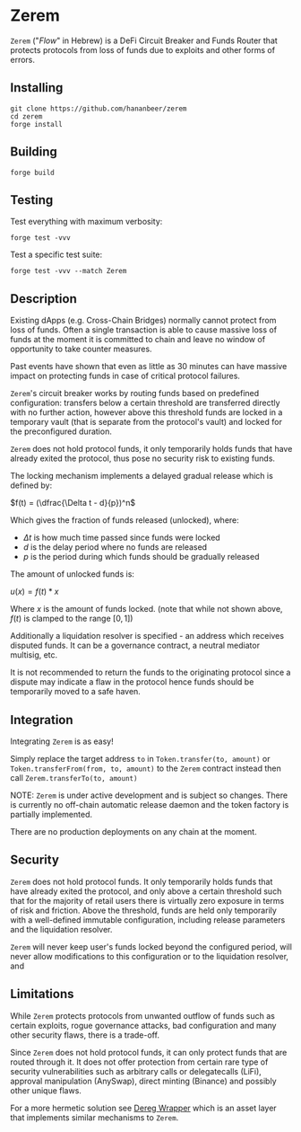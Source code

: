 # Zerem

`Zerem` ("*Flow*" in Hebrew) is a DeFi Circuit Breaker and Funds Router that protects protocols from loss of funds due to exploits and other forms of errors.

## Installing

```
git clone https://github.com/hananbeer/zerem
cd zerem
forge install
```

## Building

```
forge build
```

## Testing

Test everything with maximum verbosity:
```
forge test -vvv
```

Test a specific test suite:
```
forge test -vvv --match Zerem
```

## Description

Existing dApps (e.g. Cross-Chain Bridges) normally cannot protect from loss of funds. Often a single transaction is able to cause massive loss of funds at the moment it is committed to chain and leave no window of opportunity to take counter measures.

Past events have shown that even as little as 30 minutes can have massive impact on protecting funds in case of critical protocol failures.

`Zerem`'s circuit breaker works by routing funds based on predefined configuration: transfers below a certain threshold are transferred directly with no further action, however above this threshold funds are locked in a temporary vault (that is separate from the protocol's vault) and locked for the preconfigured duration.

`Zerem` does not hold protocol funds, it only temporarily holds funds that have already exited the protocol, thus pose no security risk to existing funds.

The locking mechanism implements a delayed gradual release which is defined by:

$f(t) = (\dfrac{\Delta t - d}{p})^n$

Which gives the fraction of funds released (unlocked), where:
- $\Delta t$ is how much time passed since funds were locked
- $d$ is the delay period where no funds are released
- $p$ is the period during which funds should be gradually released

The amount of unlocked funds is:

$u(x) = f(t) * x$

Where $x$ is the amount of funds locked. (note that while not shown above, $f(t)$ is clamped to the range $[0, 1]$)

Additionally a liquidation resolver is specified - an address which receives disputed funds. It can be a governance contract, a neutral mediator multisig, etc.

It is not recommended to return the funds to the originating protocol since a dispute may indicate a flaw in the protocol hence funds should be temporarily moved to a safe haven.

## Integration

Integrating `Zerem` is as easy!

Simply replace the target address `to` in `Token.transfer(to, amount)` or `Token.transferFrom(from, to, amount)`
 to the `Zerem` contract instead then call `Zerem.transferTo(to, amount)`

NOTE: `Zerem` is under active development and is subject so changes. There is currently no off-chain automatic release daemon and the token factory is partially implemented.

There are no production deployments on any chain at the moment.

## Security

`Zerem` does not hold protocol funds. It only temporarily holds funds that have already exited the protocol, and only above a certain threshold such that for the majority of retail users there is virtually zero exposure in terms of risk and friction. Above the threshold, funds are held only temporarily with a well-defined immutable configuration, including release parameters and the liquidation resolver.

`Zerem` will never keep user's funds locked beyond the configured period, will never allow modifications to this configuration or to the liquidation resolver, and

## Limitations

While `Zerem` protects protocols from unwanted outflow of funds such as certain exploits, rogue governance attacks, bad configuration and many other security flaws, there is a trade-off.

Since `Zerem` does not hold protocol funds, it can only protect funds that are routed through it. It does not offer protection from certain rare type of security vulnerabilities such as arbitrary calls or delegatecalls (LiFi), approval manipulation (AnySwap), direct minting (Binance) and possibly other unique flaws.

For a more hermetic solution see [Dereg Wrapper](https://github.com/Philogy/dereg-wrapper-contracts) which is an asset layer that implements similar mechanisms to `Zerem`.
